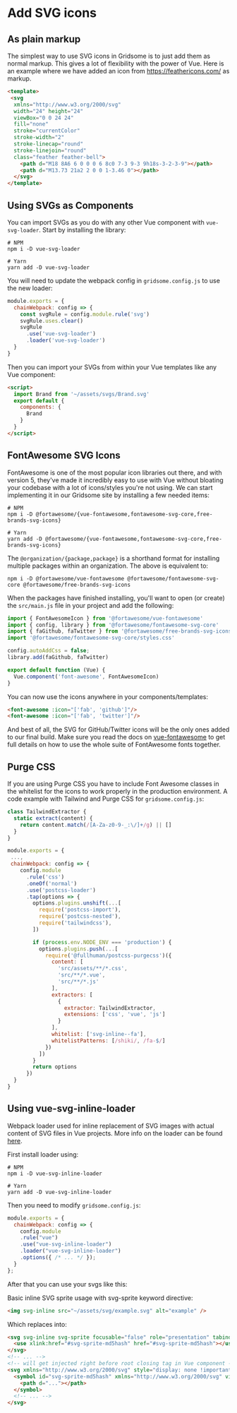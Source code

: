 # Add SVG icons

## As plain markup

The simplest way to use SVG icons in Gridsome is to just add them as normal markup. This gives a lot of flexibility with the power of Vue.  Here is an example where we have added an icon from https://feathericons.com/ as markup.

```html
<template>
 <svg
  xmlns="http://www.w3.org/2000/svg"
  width="24" height="24"
  viewBox="0 0 24 24"
  fill="none"
  stroke="currentColor"
  stroke-width="2"
  stroke-linecap="round"
  stroke-linejoin="round"
  class="feather feather-bell">
    <path d="M18 8A6 6 0 0 0 6 8c0 7-3 9-3 9h18s-3-2-3-9"></path>
    <path d="M13.73 21a2 2 0 0 1-3.46 0"></path>
  </svg>
</template>
```

## Using SVGs as Components

You can import SVGs as you do with any other Vue component with `vue-svg-loader`. Start by installing the library:

```shell
# NPM
npm i -D vue-svg-loader

# Yarn
yarn add -D vue-svg-loader
```

You will need to update the webpack config in `gridsome.config.js` to use the new loader:

```js
module.exports = {
  chainWebpack: config => {
    const svgRule = config.module.rule('svg')
    svgRule.uses.clear()
    svgRule
      .use('vue-svg-loader')
      .loader('vue-svg-loader')
  }
}
```

Then you can import your SVGs from within your Vue templates like any Vue component:

```html
<script>
  import Brand from '~/assets/svgs/Brand.svg'
  export default {
    components: {
      Brand
    }
  }
</script>
```

## FontAwesome SVG Icons

FontAwesome is one of the most popular icon libraries out there, and with version 5, they've made it incredibly easy to use with Vue without bloating your codebase with a lot of icons/styles you're not using. We can start implementing it in our Gridsome site by installing a few needed items:

```shell
# NPM
npm i -D @fortawesome/{vue-fontawesome,fontawesome-svg-core,free-brands-svg-icons}

# Yarn
yarn add -D @fortawesome/{vue-fontawesome,fontawesome-svg-core,free-brands-svg-icons}
```

The `@organization/{package,package}` is a shorthand format for installing multiple packages within an organization. The above is equivalent to:

```shell
npm i -D @fortawesome/vue-fontawesome @fortawesome/fontawesome-svg-core @fortawesome/free-brands-svg-icons
```

When the packages have finished installing, you'll want to open (or create) the `src/main.js` file in your project and add the following:

```js
import { FontAwesomeIcon } from '@fortawesome/vue-fontawesome'
import { config, library } from '@fortawesome/fontawesome-svg-core'
import { faGithub, faTwitter } from '@fortawesome/free-brands-svg-icons'
import '@fortawesome/fontawesome-svg-core/styles.css'

config.autoAddCss = false;
library.add(faGithub, faTwitter)

export default function (Vue) {
  Vue.component('font-awesome', FontAwesomeIcon)
}
```

You can now use the icons anywhere in your components/templates:

```html
<font-awesome :icon="['fab', 'github']"/>
<font-awesome :icon="['fab', 'twitter']"/>
```

And best of all, the SVG for GitHub/Twitter icons will be the only ones added to our final build. Make sure you read the docs on [vue-fontawesome](https://github.com/FortAwesome/vue-fontawesome) to get full details on how to use the whole suite of FontAwesome fonts together.

## Purge CSS

If you are using Purge CSS you have to include Font Awesome classes in the whitelist for the icons to work properly in the production environment. A code example with Tailwind and Purge CSS for `gridsome.config.js`:

```js
class TailwindExtractor {
  static extract(content) {
    return content.match(/[A-Za-z0-9-_:\/]+/g) || []
  }
}

module.exports = {
 ...,
 chainWebpack: config => {
    config.module
      .rule('css')
      .oneOf('normal')
      .use('postcss-loader')
      .tap(options => {
        options.plugins.unshift(...[
          require('postcss-import'),
          require('postcss-nested'),
          require('tailwindcss'),
        ])

        if (process.env.NODE_ENV === 'production') {
          options.plugins.push(...[
            require('@fullhuman/postcss-purgecss')({
              content: [
                'src/assets/**/*.css',
                'src/**/*.vue',
                'src/**/*.js'
              ],
              extractors: [
                {
                  extractor: TailwindExtractor,
                  extensions: ['css', 'vue', 'js']
                }
              ],
              whitelist: ['svg-inline--fa'],
              whitelistPatterns: [/shiki/, /fa-$/]
            })
          ])
        }
        return options
      })
  }
}
```

## Using vue-svg-inline-loader

Webpack loader used for inline replacement of SVG images with actual content of SVG files in Vue projects. More info on the loader can be found [here](https://github.com/oliverfindl/vue-svg-inline-loader#readme).

First install loader using:

```shell
# NPM
npm i -D vue-svg-inline-loader

# Yarn
yarn add -D vue-svg-inline-loader
```

Then you need to modify `gridsome.config.js`:

```js
module.exports = {
  chainWebpack: config => {
    config.module
    .rule("vue")
    .use("vue-svg-inline-loader")
    .loader("vue-svg-inline-loader")
    .options({ /* ... */ });
  }
};
```

After that you can use your svgs like this:

Basic inline SVG sprite usage with svg-sprite keyword directive:

```html
<img svg-inline src="~/assets/svg/example.svg" alt="example" />
```

Which replaces into:

```html
<svg svg-inline svg-sprite focusable="false" role="presentation" tabindex="-1" xmlns="http://www.w3.org/2000/svg" xmlns:xlink="http://www.w3.org/1999/xlink">
  <use xlink:href="#svg-sprite-md5hash" href="#svg-sprite-md5hash"></use>
</svg>
<!-- ... -->
<!-- will get injected right before root closing tag in Vue component -->
<svg xmlns="http://www.w3.org/2000/svg" style="display: none !important;">
  <symbol id="svg-sprite-md5hash" xmlns="http://www.w3.org/2000/svg" viewBox="...">
    <path d="..."></path>
  </symbol>
  <!-- ... -->
</svg>
```
